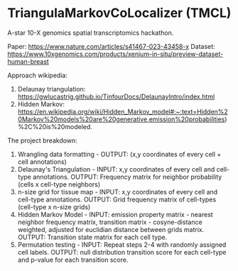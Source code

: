 # TriangulaMarkovCoLocalizer (TMCL)

A-star 10-X genomics spatial transcriptomics hackathon.

Paper: https://www.nature.com/articles/s41467-023-43458-x
Dataset: https://www.10xgenomics.com/products/xenium-in-situ/preview-dataset-human-breast

Approach wikipedia: 
1. Delaunay triangulation: https://gwlucastrig.github.io/TinfourDocs/DelaunayIntro/index.html
2. Hidden Markov: https://en.wikipedia.org/wiki/Hidden_Markov_model#:~:text=Hidden%20Markov%20models%20are%20generative,emission%20probabilities)%2C%20is%20modeled.

The project breakdown:
1) Wrangling data formatting - OUTPUT: (x,y coordinates of every cell + cell annotations)
2) Delaunay's Triangulation - INPUT: x,y coordinates of every cell and cell-type annotations. OUTPUT: Frequency matrix for neighbor probability (cells x cell-type neighbors)
3) n-size grid for tissue map - INPUT: x,y coordinates of every cell and cell-type annotations. OUTPUT: Grid frequency matrix of cell-types (cell-type x n-size grids)
4) Hidden Markov Model - INPUT: emission property matrix - nearest neighbor frequency matrix, transition matrix - cosyne-distance weighted, adjusted for euclidian distance between grids matrix. OUTPUT: Transition state matrix for each cell type.
5) Permutation testing - INPUT: Repeat steps 2-4 with randomly assigned cell labels. OUTPUT: null distribution transition score for each cell-type and p-value for each transition score.
